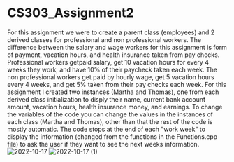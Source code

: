 # CS303_Assignment2
For this assignment we were to create a parent class (employees) and 2 derived classes for professional and non professional workers. The difference between the salary and wage workers for this assignment is form of payment, vacation hours, and health insurance taken from pay checks. Professional workers getpaid salary, get 10 vacation hours for every 4 weeks they work, and have 10% of their paycheck taken each week. The non professional workers get paid by hourly wage, get 5 vacation hours every 4 weeks, and get 5% taken from their pay checks each week. 
For this assignment I created two instances (Martha and Thomas), one from each derived class initialization to disply their name, current bank account amount, vacation hours, health insurance money, and earnings. 
To change the variables of the code you can change the values in the instances of each class (Martha and Thomas), other than that the rest of the code is mostly automatic. The code stops at the end of each "work week" to display the information (changed from the functions in the Functions.cpp file) to ask the user if they want to see the next weeks information.
![2022-10-17](https://user-images.githubusercontent.com/91101863/196341509-2aa07039-0f18-47ae-823c-409cdfb33de2.png)
![2022-10-17 (1)](https://user-images.githubusercontent.com/91101863/196341517-d7dff05b-b22d-4482-8eca-10c74e5deab1.png)
